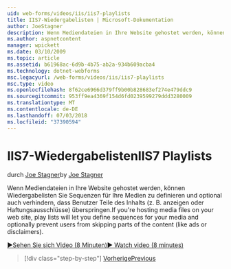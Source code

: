 ```yaml
---
uid: web-forms/videos/iis/iis7-playlists
title: IIS7-Wiedergabelisten | Microsoft-Dokumentation
author: JoeStagner
description: Wenn Mediendateien in Ihre Website gehostet werden, können Wiedergabelisten Sie Sequenzen für Ihre Medien zu definieren und optional auch verhindern, dass Benutzer Teile t überspringen...
ms.author: aspnetcontent
manager: wpickett
ms.date: 03/10/2009
ms.topic: article
ms.assetid: b61968ac-6d9b-4b75-ab2a-934b609acba4
ms.technology: dotnet-webforms
msc.legacyurl: /web-forms/videos/iis/iis7-playlists
msc.type: video
ms.openlocfilehash: 8f62ce6966d379ff9b00b828683ef274e479ddc9
ms.sourcegitcommit: 953ff9ea4369f154d6fd0239599279ddd3280009
ms.translationtype: MT
ms.contentlocale: de-DE
ms.lasthandoff: 07/03/2018
ms.locfileid: "37390594"
---
```

<a name="iis7-playlists"></a><span data-ttu-id="d280c-103">IIS7-Wiedergabelisten</span><span class="sxs-lookup"><span data-stu-id="d280c-103">IIS7 Playlists</span></span>
====================
<span data-ttu-id="d280c-104">durch [Joe Stagner](https://github.com/JoeStagner)</span><span class="sxs-lookup"><span data-stu-id="d280c-104">by [Joe Stagner](https://github.com/JoeStagner)</span></span>

<span data-ttu-id="d280c-105">Wenn Mediendateien in Ihre Website gehostet werden, können Wiedergabelisten Sie Sequenzen für Ihre Medien zu definieren und optional auch verhindern, dass Benutzer Teile des Inhalts (z. B. anzeigen oder Haftungsausschlüsse) überspringen.</span><span class="sxs-lookup"><span data-stu-id="d280c-105">If you're hosting media files on your web site, play lists will let you define sequences for your media and optionally prevent users from skipping parts of the content (like ads or disclaimers).</span></span>

[<span data-ttu-id="d280c-106">&#9654;Sehen Sie sich Video (8 Minuten)</span><span class="sxs-lookup"><span data-stu-id="d280c-106">&#9654; Watch video (8 minutes)</span></span>](https://channel9.msdn.com/Blogs/ASP-NET-Site-Videos/iis7-playlists)

> [!div class="step-by-step"]
> [<span data-ttu-id="d280c-107">Vorherige</span><span class="sxs-lookup"><span data-stu-id="d280c-107">Previous</span></span>](bit-rate-throttling.md)
